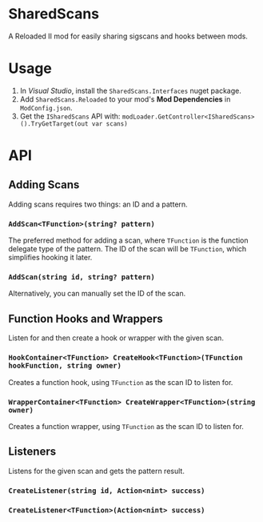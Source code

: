 # SharedScans

A Reloaded II mod for easily sharing sigscans and hooks between mods.

# Usage
1. In *Visual Studio*, install the `SharedScans.Interfaces` nuget package.
2. Add `SharedScans.Reloaded` to your mod's **Mod Dependencies** in `ModConfig.json`.
3. Get the `ISharedScans` API with: `modLoader.GetController<ISharedScans>().TryGetTarget(out var scans)`

# API

## Adding Scans
Adding scans requires two things: an ID and a pattern.

### `AddScan<TFunction>(string? pattern)`

The preferred method for adding a scan, where `TFunction` is the function delegate type of the pattern. The ID of the scan will be `TFunction`, which simplifies hooking it later.

### `AddScan(string id, string? pattern)`

Alternatively, you can manually set the ID of the scan.

## Function Hooks and Wrappers
Listen for and then create a hook or wrapper with the given scan.

### `HookContainer<TFunction> CreateHook<TFunction>(TFunction hookFunction, string owner)`
Creates a function hook, using `TFunction` as the scan ID to listen for.

### `WrapperContainer<TFunction> CreateWrapper<TFunction>(string owner)`
Creates a function wrapper, using `TFunction` as the scan ID to listen for.

## Listeners
Listens for the given scan and gets the pattern result.

### `CreateListener(string id, Action<nint> success)`

### `CreateListener<TFunction>(Action<nint> success)`
